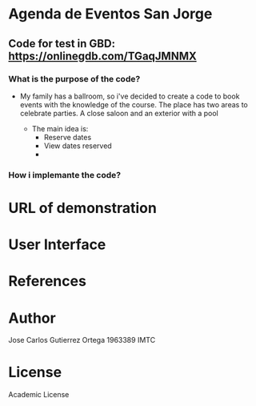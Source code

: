 # Agenda de Eventos San Jorge

## Code for test in GBD: https://onlinegdb.com/TGaqJMNMX

### What is the purpose of the code?

- My family has a ballroom, so i've decided to create a code to book events with the knowledge of the course. The place has two areas to celebrate parties.
A close saloon and an exterior with a pool


  - The main idea is:
    -  Reserve dates  
    -  View dates reserved
    -  

### How i implemante the code?

# URL of demonstration

# User Interface

  
  # References
  
  # Author
  
  Jose Carlos Gutierrez Ortega 1963389 IMTC
  
  # License
  
  Academic License
